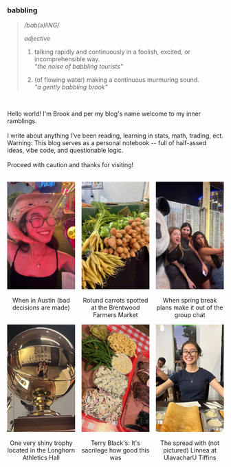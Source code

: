  ### babbling
> */bab(ə)liNG/*
>
> *adjective*
> 
> 1. talking rapidly and continuously in a foolish, excited, or incomprehensible way.  
>    *"the noise of babbling tourists"*
> 
> 2. (of flowing water) making a continuous murmuring sound.  
>    *"a gently babbling brook"*

<br />

Hello world! I'm Brook and per my blog's name welcome to my inner ramblings. <br />
<br />
I write about anything I've been reading, learning in stats, math, trading, ect. <br />
Warning: This blog serves as a personal notebook -- full of half-assed ideas, vibe code, and questionable logic.  <br /><br />
Proceed with caution and thanks for visiting! <br />

<br />

<!-- First set of 3 images -->
<div style="display: grid; grid-template-columns: repeat(3, 1fr); gap: 15px;">
  <div style="text-align: center;">
    <img src="assets/index_images/when_in_austin.JPG" style="width: 100%; height: 250px; object-fit: cover;">
    <p>When in Austin (bad decisions are made)</p>
  </div>
  <div style="text-align: center;">
    <img src="assets/index_images/carrots.jpg"   style="width: 100%; height: 250px; object-fit: cover;">
    <p>Rotund carrots spotted at the Brentwood Farmers Market</p>
  </div>
  <div style="text-align: center;">
    <img src="assets/index_images/oscars_whores.jpg" style="width: 100%; height: 250px; object-fit: cover;">
    <p>When spring break plans make it out of the group chat </p>
  </div>
</div>

<!-- Second set of 3 images (page break) -->
<div style="display: grid; grid-template-columns: repeat(3, 1fr); gap: 15px;">
  <div style="text-align: center;">
    <img src="assets/index_images/trophy.jpg" style="width: 100%; height: 250px; object-fit: cover;">
    <p>One very shiny trophy located in the Longhorn Athletics Hall </p>
  </div>
  <div style="text-align: center;">
    <img src="assets/index_images/texas_bbq.JPG" style="width: 100%; height: 250px; object-fit: cover;">
    <p>Terry Black's: It's sacrilege how good this was</p>
  </div>
  <div style="text-align: center;">
    <img src="assets/index_images/indian_food.jpg"  style="width: 100%; height: 250px; object-fit: cover;">
    <p>The spread with (not pictured) Linnea at UlavacharU Tiffins</p>
  </div>
</div>
<br />

